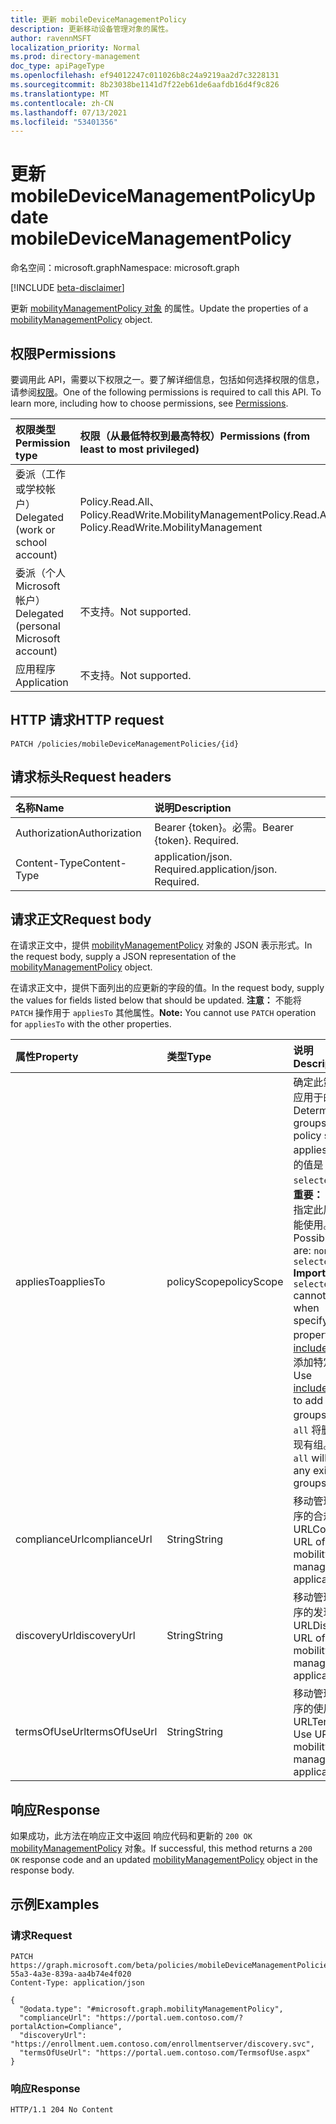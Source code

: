 ```yaml
---
title: 更新 mobileDeviceManagementPolicy
description: 更新移动设备管理对象的属性。
author: ravennMSFT
localization_priority: Normal
ms.prod: directory-management
doc_type: apiPageType
ms.openlocfilehash: ef94012247c011026b8c24a9219aa2d7c3228131
ms.sourcegitcommit: 8b23038be1141d7f22eb61de6aafdb16d4f9c826
ms.translationtype: MT
ms.contentlocale: zh-CN
ms.lasthandoff: 07/13/2021
ms.locfileid: "53401356"
---
```

# <a name="update-mobiledevicemanagementpolicy"></a><span data-ttu-id="025b3-103">更新 mobileDeviceManagementPolicy</span><span class="sxs-lookup"><span data-stu-id="025b3-103">Update mobileDeviceManagementPolicy</span></span>

<span data-ttu-id="025b3-104">命名空间：microsoft.graph</span><span class="sxs-lookup"><span data-stu-id="025b3-104">Namespace: microsoft.graph</span></span>

[!INCLUDE [beta-disclaimer](../../includes/beta-disclaimer.md)]

<span data-ttu-id="025b3-105">更新 [mobilityManagementPolicy 对象](../resources/mobilitymanagementpolicy.md) 的属性。</span><span class="sxs-lookup"><span data-stu-id="025b3-105">Update the properties of a [mobilityManagementPolicy](../resources/mobilitymanagementpolicy.md) object.</span></span>

## <a name="permissions"></a><span data-ttu-id="025b3-106">权限</span><span class="sxs-lookup"><span data-stu-id="025b3-106">Permissions</span></span>

<span data-ttu-id="025b3-p101">要调用此 API，需要以下权限之一。要了解详细信息，包括如何选择权限的信息，请参阅[权限](/graph/permissions-reference)。</span><span class="sxs-lookup"><span data-stu-id="025b3-p101">One of the following permissions is required to call this API. To learn more, including how to choose permissions, see [Permissions](/graph/permissions-reference).</span></span>

|<span data-ttu-id="025b3-109">权限类型</span><span class="sxs-lookup"><span data-stu-id="025b3-109">Permission type</span></span>|<span data-ttu-id="025b3-110">权限（从最低特权到最高特权）</span><span class="sxs-lookup"><span data-stu-id="025b3-110">Permissions (from least to most privileged)</span></span>|
|:---|:---|
|<span data-ttu-id="025b3-111">委派（工作或学校帐户）</span><span class="sxs-lookup"><span data-stu-id="025b3-111">Delegated (work or school account)</span></span>|<span data-ttu-id="025b3-112">Policy.Read.All、Policy.ReadWrite.MobilityManagement</span><span class="sxs-lookup"><span data-stu-id="025b3-112">Policy.Read.All, Policy.ReadWrite.MobilityManagement</span></span>|
|<span data-ttu-id="025b3-113">委派（个人 Microsoft 帐户）</span><span class="sxs-lookup"><span data-stu-id="025b3-113">Delegated (personal Microsoft account)</span></span> | <span data-ttu-id="025b3-114">不支持。</span><span class="sxs-lookup"><span data-stu-id="025b3-114">Not supported.</span></span>|
|<span data-ttu-id="025b3-115">应用程序</span><span class="sxs-lookup"><span data-stu-id="025b3-115">Application</span></span> | <span data-ttu-id="025b3-116">不支持。</span><span class="sxs-lookup"><span data-stu-id="025b3-116">Not supported.</span></span>|

## <a name="http-request"></a><span data-ttu-id="025b3-117">HTTP 请求</span><span class="sxs-lookup"><span data-stu-id="025b3-117">HTTP request</span></span>

<!-- {
  "blockType": "ignored"
}
-->

``` http
PATCH /policies/mobileDeviceManagementPolicies/{id}
```

## <a name="request-headers"></a><span data-ttu-id="025b3-118">请求标头</span><span class="sxs-lookup"><span data-stu-id="025b3-118">Request headers</span></span>

|<span data-ttu-id="025b3-119">名称</span><span class="sxs-lookup"><span data-stu-id="025b3-119">Name</span></span>|<span data-ttu-id="025b3-120">说明</span><span class="sxs-lookup"><span data-stu-id="025b3-120">Description</span></span>|
|:---|:---|
|<span data-ttu-id="025b3-121">Authorization</span><span class="sxs-lookup"><span data-stu-id="025b3-121">Authorization</span></span>|<span data-ttu-id="025b3-p102">Bearer {token}。必需。</span><span class="sxs-lookup"><span data-stu-id="025b3-p102">Bearer {token}. Required.</span></span>|
|<span data-ttu-id="025b3-124">Content-Type</span><span class="sxs-lookup"><span data-stu-id="025b3-124">Content-Type</span></span>|<span data-ttu-id="025b3-p103">application/json. Required.</span><span class="sxs-lookup"><span data-stu-id="025b3-p103">application/json. Required.</span></span>|

## <a name="request-body"></a><span data-ttu-id="025b3-127">请求正文</span><span class="sxs-lookup"><span data-stu-id="025b3-127">Request body</span></span>

<span data-ttu-id="025b3-128">在请求正文中，提供 [mobilityManagementPolicy](../resources/mobilitymanagementpolicy.md) 对象的 JSON 表示形式。</span><span class="sxs-lookup"><span data-stu-id="025b3-128">In the request body, supply a JSON representation of the [mobilityManagementPolicy](../resources/mobilitymanagementpolicy.md) object.</span></span>

<span data-ttu-id="025b3-129">在请求正文中，提供下面列出的应更新的字段的值。</span><span class="sxs-lookup"><span data-stu-id="025b3-129">In the request body, supply the values for fields listed below that should be updated.</span></span> <span data-ttu-id="025b3-130">**注意：** 不能将 `PATCH` 操作用于 `appliesTo` 其他属性。</span><span class="sxs-lookup"><span data-stu-id="025b3-130">**Note:** You cannot use `PATCH` operation for `appliesTo` with the other properties.</span></span>

|<span data-ttu-id="025b3-131">属性</span><span class="sxs-lookup"><span data-stu-id="025b3-131">Property</span></span>|<span data-ttu-id="025b3-132">类型</span><span class="sxs-lookup"><span data-stu-id="025b3-132">Type</span></span>|<span data-ttu-id="025b3-133">说明</span><span class="sxs-lookup"><span data-stu-id="025b3-133">Description</span></span>|
|:---|:---|:---|
|<span data-ttu-id="025b3-134">appliesTo</span><span class="sxs-lookup"><span data-stu-id="025b3-134">appliesTo</span></span>|<span data-ttu-id="025b3-135">policyScope</span><span class="sxs-lookup"><span data-stu-id="025b3-135">policyScope</span></span>|<span data-ttu-id="025b3-136">确定此策略设置应用于的组。</span><span class="sxs-lookup"><span data-stu-id="025b3-136">Determines the groups this policy setting applies to.</span></span> <span data-ttu-id="025b3-137">可能的值是 `none` `all` `selected` **：、、重要：** `selected` 指定此属性时不能使用。</span><span class="sxs-lookup"><span data-stu-id="025b3-137">Possible values are: `none`, `all`, `selected` **Important:** `selected` cannot be used when specifying this property.</span></span> <span data-ttu-id="025b3-138">使用 [includedGroups](../api/mobiledevicemanagementpolicies-post-includedgroups.md) 添加特定组。</span><span class="sxs-lookup"><span data-stu-id="025b3-138">Use [includedGroups](../api/mobiledevicemanagementpolicies-post-includedgroups.md) to add specific groups.</span></span> <span data-ttu-id="025b3-139">使用 `all` 将删除任何现有组。</span><span class="sxs-lookup"><span data-stu-id="025b3-139">Using `all` will remove any existing groups.</span></span>|
|<span data-ttu-id="025b3-140">complianceUrl</span><span class="sxs-lookup"><span data-stu-id="025b3-140">complianceUrl</span></span>|<span data-ttu-id="025b3-141">String</span><span class="sxs-lookup"><span data-stu-id="025b3-141">String</span></span>|<span data-ttu-id="025b3-142">移动管理应用程序的合规性 URL</span><span class="sxs-lookup"><span data-stu-id="025b3-142">Compliance URL of the mobility management application</span></span>|
|<span data-ttu-id="025b3-143">discoveryUrl</span><span class="sxs-lookup"><span data-stu-id="025b3-143">discoveryUrl</span></span>|<span data-ttu-id="025b3-144">String</span><span class="sxs-lookup"><span data-stu-id="025b3-144">String</span></span>|<span data-ttu-id="025b3-145">移动管理应用程序的发现 URL</span><span class="sxs-lookup"><span data-stu-id="025b3-145">Discovery URL of the mobility management application</span></span>|
|<span data-ttu-id="025b3-146">termsOfUseUrl</span><span class="sxs-lookup"><span data-stu-id="025b3-146">termsOfUseUrl</span></span>|<span data-ttu-id="025b3-147">String</span><span class="sxs-lookup"><span data-stu-id="025b3-147">String</span></span>|<span data-ttu-id="025b3-148">移动管理应用程序的使用条款 URL</span><span class="sxs-lookup"><span data-stu-id="025b3-148">Terms of Use URL of the mobility management application</span></span>|

## <a name="response"></a><span data-ttu-id="025b3-149">响应</span><span class="sxs-lookup"><span data-stu-id="025b3-149">Response</span></span>

<span data-ttu-id="025b3-150">如果成功，此方法在响应正文中返回 响应代码和更新的 `200 OK` [mobilityManagementPolicy](../resources/mobilitymanagementpolicy.md) 对象。</span><span class="sxs-lookup"><span data-stu-id="025b3-150">If successful, this method returns a `200 OK` response code and an updated [mobilityManagementPolicy](../resources/mobilitymanagementpolicy.md) object in the response body.</span></span>

## <a name="examples"></a><span data-ttu-id="025b3-151">示例</span><span class="sxs-lookup"><span data-stu-id="025b3-151">Examples</span></span>

### <a name="request"></a><span data-ttu-id="025b3-152">请求</span><span class="sxs-lookup"><span data-stu-id="025b3-152">Request</span></span>

<!-- {
  "blockType": "request",
  "name": "update_mobilitymanagementpolicy"
}
-->

``` http
PATCH https://graph.microsoft.com/beta/policies/mobileDeviceManagementPolicies/ab90bacf-55a3-4a3e-839a-aa4b74e4f020
Content-Type: application/json

{
  "@odata.type": "#microsoft.graph.mobilityManagementPolicy",
  "complianceUrl": "https://portal.uem.contoso.com/?portalAction=Compliance",
  "discoveryUrl": "https://enrollment.uem.contoso.com/enrollmentserver/discovery.svc",
  "termsOfUseUrl": "https://portal.uem.contoso.com/TermsofUse.aspx"
}
```

### <a name="response"></a><span data-ttu-id="025b3-153">响应</span><span class="sxs-lookup"><span data-stu-id="025b3-153">Response</span></span>

<!-- {
  "blockType": "response",
  "truncated": true
}
-->

``` http
HTTP/1.1 204 No Content
```
